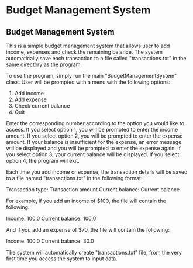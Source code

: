 # Budget Management System
## Budget Management System

This is a simple budget management system that allows user to add income, expenses and check the remaining balance. The system automatically save each transaction to a file called "transactions.txt" in the same directory as the program.

To use the program, simply run the main "BudgetManagementSystem" class. User will be prompted with a menu with the following options:

1. Add income
2. Add expense
3. Check current balance
4. Quit

Enter the corresponding number according to the option you would like to access. If you select option 1, you will be prompted to enter the income amount. If you select option 2, you will be prompted to enter the expense amount. If your balance is insufficient for the expense, an error message will be displayed and you will be prompted to enter the expense again. If you select option 3, your current balance will be displayed. If you select option 4, the program will exit.

Each time you add income or expense, the transaction details will be saved to a file named "transactions.txt" in the following format:

Transaction type: Transaction amount
Current balance: Current balance

For example, if you add an income of $100, the file will contain the following:

Income: 100.0
Current balance: 100.0

And if you add an expense of $70, the file will contain the following:

Income: 100.0
Current balance: 30.0


The system will automatically create "transactions.txt" file, from the very first time you access the system to input data.

